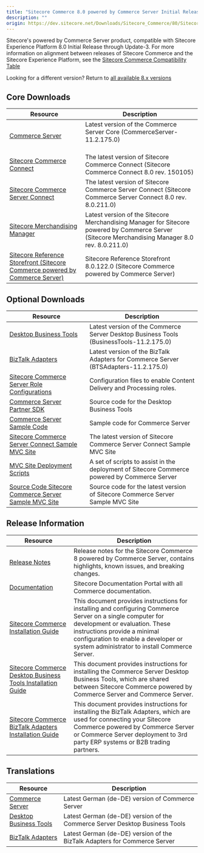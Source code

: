 ```yaml
---
title: "Sitecore Commerce 8.0 powered by Commerce Server Initial Release"
description: ""
origin: https://dev.sitecore.net/Downloads/Sitecore_Commerce/80/Sitecore_Commerce_80_powered_by_Commerce_Server_Initial_Release.aspx
---
```


Sitecore's powered by Commerce Server product, compatible with Sitecore Experience Platform 8.0 Initial Release through Update-3. For more information on alignment between releases of Sitecore Commerce and the Sitecore Experience Platform, see the [Sitecore Commerce Compatibility Table](https://kb.sitecore.net/articles/316437)

Looking for a different version? Return to [all available 8.x versions](/Downloads/Sitecore_Commerce)

## Core Downloads

 | Resource | Description |
 | --- | --- |
 | [Commerce Server](https://scdp.blob.core.windows.net/downloads/Sitecore%20Commerce/80/Sitecore%20Commerce%2080%20powered%20by%20Commerce%20Server%20Initial%20Release/Secure/CommerceServer-11.2.175.0.exe) | Latest version of the Commerce Server Core (CommerceServer-11.2.175.0)  <br /><br /> | Latest version of the Commerce Server Core (CommerceServer-11.2.175.0) |<br /><br /><br /><br /> |
 | [Sitecore Commerce Connect](https://scdp.blob.core.windows.net/downloads/Sitecore%20Commerce/80/Sitecore%20Commerce%2080%20powered%20by%20Commerce%20Server%20Initial%20Release/Secure/Sitecore%20Commerce%20Connect%208.0%20rev.%20150105.zip) | The latest version of Sitecore Commerce Connect (Sitecore Commerce Connect 8.0 rev. 150105) |
 | [Sitecore Commerce Server Connect](https://scdp.blob.core.windows.net/downloads/Sitecore%20Commerce/80/Sitecore%20Commerce%2080%20powered%20by%20Commerce%20Server%20Initial%20Release/Secure/Sitecore%20Commerce%20Server%20Connect%208.0%20rev.%208.0.211.0.update) | The latest version of Sitecore Commerce Server Connect (Sitecore Commerce Server Connect 8.0 rev. 8.0.211.0) |
 | [Sitecore Merchandising Manager](https://scdp.blob.core.windows.net/downloads/Sitecore%20Commerce/80/Sitecore%20Commerce%2080%20powered%20by%20Commerce%20Server%20Initial%20Release/Secure/Sitecore%20Merchandising%20Manager%208.0%20rev.%208.0.211.0.update) | Latest version of the Sitecore Merchandising Manager for Sitecore powered by Commerce Server (Sitecore Merchandising Manager 8.0 rev. 8.0.211.0) |
 | [Sitecore Reference Storefront (Sitecore Commerce powered by Commerce Server)](https://github.com/Sitecore/Reference-Storefront/releases) | Sitecore Reference Storefront 8.0.122.0 (Sitecore Commerce powered by Commerce Server) |

## Optional Downloads

 | Resource | Description |
 | --- | --- |
 | [Desktop Business Tools](https://scdp.blob.core.windows.net/downloads/Sitecore%20Commerce/80/Sitecore%20Commerce%2080%20powered%20by%20Commerce%20Server%20Initial%20Release/Secure/BusinessTools-11.2.175.0.exe) | Latest version of the Commerce Server Desktop Business Tools (BusinessTools-11.2.175.0)  <br /> |
 | [BizTalk Adapters](https://scdp.blob.core.windows.net/downloads/Sitecore%20Commerce/80/Sitecore%20Commerce%2080%20powered%20by%20Commerce%20Server%20Initial%20Release/Secure/BTSAdapters-11.2.175.0.exe) | Latest version of the BizTalk Adapters for Commerce Server (BTSAdapters-11.2.175.0) |
 | [Sitecore Commerce Server Role Configurations](https://scdp.blob.core.windows.net/downloads/Sitecore%20Commerce/80/Sitecore%20Commerce%2080%20powered%20by%20Commerce%20Server%20Initial%20Release/Secure/CommerceServerRoleConfigurations.zip) | Configuration files to enable Content Delivery and Processing roles.  <br /> |
 | [Commerce Server Partner SDK](https://marketplace.sitecore.net/Modules/Commerce_Server_Desktop_Business_Tools_SDK?sc_lang=en) | Source code for the Desktop Business Tools |
 | [Commerce Server Sample Code](https://marketplace.sitecore.net/Modules/Commerce_Server_SDK?sc_lang=en) | Sample code for Commerce Server |
 | [Sitecore Commerce Server Connect Sample MVC Site](https://scdp.blob.core.windows.net/downloads/Sitecore%20Commerce/80/Sitecore%20Commerce%2080%20powered%20by%20Commerce%20Server%20Initial%20Release/Secure/Sitecore%20Commerce%20Server%20Connect%20Sample%20MVC%20Site.8.0.211.0.update) | The latest version of Sitecore Commerce Server Connect Sample MVC Site |
 | [MVC Site Deployment Scripts](https://scdp.blob.core.windows.net/downloads/Sitecore%20Commerce/80/Sitecore%20Commerce%2080%20powered%20by%20Commerce%20Server%20Initial%20Release/Secure/Deploy.zip) | A set of scripts to assist in the deployment of Sitecore Commerce powered by Commerce Server |
 | [Source Code Sitecore Commerce Server Sample MVC Site](https://marketplace.sitecore.net/Modules/Commerce_Server_Sample_MVC_Site_Source?sc_lang=en) | Source code for the latest version of Sitecore Commerce Server Sample MVC Site |

## Release Information

 | Resource | Description |
 | --- | --- |
 | [Release Notes](http://commercesdn.sitecore.net/SCpbcs80/Readme/en-us/) | Release notes for the Sitecore Commerce 8 powered by Commerce Server, contains highlights, known issues, and breaking changes. |
 | [Documentation](https://doc.sitecore.com/) | Sitecore Documentation Portal with all Commerce documentation. |
 | [Sitecore Commerce Installation Guide](http://commercesdn.sitecore.net/SCpbCS80/SitecoreCommerceInstallationGuide/en-us/index_frames.html) | This document provides instructions for installing and configuring Commerce Server on a single computer for development or evaluation. These instructions provide a minimal configuration to enable a developer or system administrator to install Commerce Server.  <br /> |
 | [Sitecore Commerce Desktop Business Tools Installation Guide](http://commercesdn.sitecore.net/SCpbCS80/SitecoreCommerceDesktopBusinessToolsInstallationGuide/en-us/index_frames.html) | This document provides instructions for installing the Commerce Server Desktop Business Tools, which are shared between Sitecore Commerce powered by Commerce Server and Commerce Server.  <br /> |
 | [Sitecore Commerce BizTalk Adapters Installation Guide](http://commercesdn.sitecore.net/SCpbCS80/SitecoreCommerceBizTalkAdaptersInstallationGuide/en-us/index_frames.html) | This document provides instructions for installing the BizTalk Adapters, which are used for connecting your Sitecore Commerce powered by Commerce Server or Commerce Server deployment to 3rd party ERP systems or B2B trading partners.  <br /> |

## Translations

 | Resource | Description |
 | --- | --- |
 | [Commerce Server](https://scdp.blob.core.windows.net/downloads/Sitecore%20Commerce/80/Sitecore%20Commerce%2080%20powered%20by%20Commerce%20Server%20Initial%20Release/Secure/CommerceServer-11.2.178.0.exe) | Latest German (de-DE) version of Commerce Server  <br /> |
 | [Desktop Business Tools](https://scdp.blob.core.windows.net/downloads/Sitecore%20Commerce/80/Sitecore%20Commerce%2080%20powered%20by%20Commerce%20Server%20Initial%20Release/Secure/BusinessTools-11.2.178.0.exe) | Latest German (de-DE) version of the Commerce Server Desktop Business Tools  <br /> |
 | [BizTalk Adapters](https://scdp.blob.core.windows.net/downloads/Sitecore%20Commerce/80/Sitecore%20Commerce%2080%20powered%20by%20Commerce%20Server%20Initial%20Release/Secure/BTSAdapters-11.2.178.0.exe) | Latest German (de-DE) version of the BizTalk Adapters for Commerce Server  <br /> |